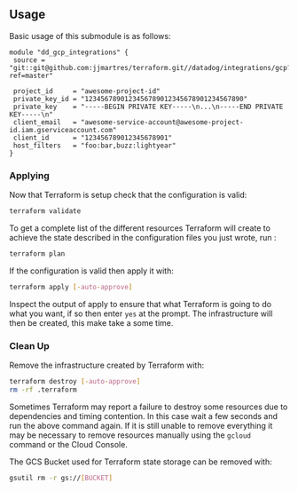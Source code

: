 ## Usage
Basic usage of this submodule is as follows:

```hcl
module "dd_gcp_integrations" {
 source = "git::git@github.com:jjmartres/terraform.git//datadog/integrations/gcp?ref=master"

 project_id     = "awesome-project-id"
 private_key_id = "1234567890123456789012345678901234567890"
 private_key    = "-----BEGIN PRIVATE KEY-----\n...\n-----END PRIVATE KEY-----\n"
 client_email   = "awesome-service-account@awesome-project-id.iam.gserviceaccount.com"
 client_id      = "123456789012345678901"
 host_filters   = "foo:bar,buzz:lightyear"
}
```

### Applying

Now that Terraform is setup check that the configuration is valid:

```bash
terraform validate 
```

To get a complete list of the different resources Terraform will create to achieve the state described in the configuration files you just wrote, run :

```bash
terraform plan
```

If the configuration is valid then apply it with:

```bash
terraform apply [-auto-approve]
```

Inspect the output of apply to ensure that what Terraform is going to do what you want, if so then enter `yes` at the prompt.
The infrastructure will then be created, this make take a some time.


### Clean Up

Remove the infrastructure created by Terraform with:

```bash
terraform destroy [-auto-approve]
rm -rf .terraform
```

Sometimes Terraform may report a failure to destroy some resources due to dependencies and timing contention.
In this case wait a few seconds and run the above command again. If it is still unable to remove everything it may be necessary to remove resources manually using the `gcloud` command or the Cloud Console.

The GCS Bucket used for Terraform state storage can be removed with:

```bash
gsutil rm -r gs://[BUCKET]
```
